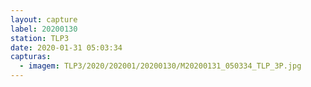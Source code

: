 ```yaml
---
layout: capture
label: 20200130
station: TLP3
date: 2020-01-31 05:03:34
capturas:
  - imagem: TLP3/2020/202001/20200130/M20200131_050334_TLP_3P.jpg
---
```

